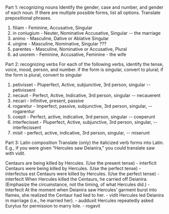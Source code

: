 Part 1: recognizing nouns
Identify the gender, case and number, and gender of each noun. If there are multiple possible forms, list all options. Translate prepositional phrases.

1. filiam - Feminine, Accusative, Singular
1. in coniugium - Neuter, Nominative Accusative, Singular -- the marriage
1. animo - Masculine, Dative or Ablative Singular
1. uirgine - Masculine, Nominative, Singular ???
1. parentes - Masculine, Nominative or Accusative, Plural
1. ad uxorem - Feminine, Accusative, Feminine - the wife


Part 2: recognizing verbs
For each of the following verbs, identify the tense, voice, mood, person, and number.
if the form is singular, convert to plural; if the form is plural, convert to singular

1. petivisset - Pluperfect, Active, subjunctive, 3rd person, singular -- petivissent
1. necauit - Perfect, Active, Indicative, 3rd person, singular -- necauerent
1. necari - Infinitve, present, passive
1. rogaretur - Imperfect, passive, subjunctive, 3rd person, singular, -- rogarentur
1. coepit - Perfect, active, indicative, 3rd person, singular -- coeperunt
1. interfecisset - Pluperfect, Active, subjunctive, 3rd person, singular, -- interfecissent
1. misit - perfect, active, indicative, 3rd person, singular, -- miserunt

Part 3: Latin composition
Translate (only) the italicized verb forms into Latin. E.g., if you were given “Hercules saw Deianira,” you could translate saw with vidit.

Centaurs are being killed by Hercules. (Use the present tense)  - interficit
Centaurs were being killed by Hercules. (Use the perfect tense) - interfectus est
Centaurs were killed by Hercules. (Use the perfect tense) - interfecit
When Hercules killed the Centaurs, he carried off Deianira. (Emphasize the circumstance, not the timing, of what Hercules did.) - interfecit
At the moment when Deianira saw Hercules’ garment burst into flames, she realized the Centaur had lied to her. - vidit
Hercules led Deianira in marriage (i.e., he married her). - audduxit
Hercules repeatedly asked Eurytus for permission to marry Iole. - rogavit 

